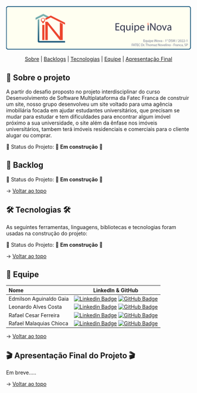 <br id="topo">

<p align="center"> <img src="./banner.png" /></p>

<p align="center">
    <a href="#sobre">Sobre</a>  |  
    <a href="#backlogs">Backlogs</a>  |   
    <a href="#tecnologias">Tecnologias</a>  |  
    <a href="#equipe">Equipe</a>  |  
    <a href="#final">Apresentação Final</a>
</p>

<span id="sobre">

## :bookmark_tabs: Sobre o projeto

A partir do desafio proposto no projeto interdisciplinar do curso Desenvolvimento de Software Multiplataforma da Fatec Franca de construir um site, nosso grupo desenvolveu um site voltado para uma agência imobiliária focada em ajudar estudantes universitários, que precisam se mudar para estudar e tem dificuldades para encontrar algum imóvel próximo a sua universidade, o site além da ênfase nos imóveis universitários, tambem terá imóveis residenciais e comerciais para o cliente alugar ou comprar.

:pushpin: Status do Projeto: 🚧 **Em construção** 🚧

<span id="backlogs">

## :dart: Backlog

:pushpin: Status do Projeto: 🚧 **Em construção** 🚧

→ [Voltar ao topo](#topo)

<span id="tecnologias">

## 🛠️ Tecnologias 🛠️ 

As seguintes ferramentas, linguagens, bibliotecas e tecnologias foram usadas na construção do projeto:

:pushpin: Status do Projeto: 🚧 **Em construção** 🚧

→ [Voltar ao topo](#topo)

<span id="equipe">

## :busts_in_silhouette: Equipe
    
| Nome                    | LinkedIn & GitHub |
| :-----------------------| :---------------------------------------------------------------------------------------------------------------------------------------------------------------------------------------------------------------------------------------------------------------------------: |
| Edmilson Aguinaldo Gaia | [![Linkedin Badge](https://img.shields.io/badge/Linkedin-blue?style=flat-square&logo=Linkedin&logoColor=white)]() [![GitHub Badge](https://img.shields.io/badge/GitHub-111217?style=flat-square&logo=github&logoColor=white)]() |    
| Leonardo Alves Costa    | [![Linkedin Badge](https://img.shields.io/badge/Linkedin-blue?style=flat-square&logo=Linkedin&logoColor=white)]() [![GitHub Badge](https://img.shields.io/badge/GitHub-111217?style=flat-square&logo=github&logoColor=white)](https://github.com/leonardoalvescosta) |    
| Rafael Cesar Ferreira   | [![Linkedin Badge](https://img.shields.io/badge/Linkedin-blue?style=flat-square&logo=Linkedin&logoColor=white)](https://www.linkedin.com/in/rafael-cesar-ferreira-3894b8231/) [![GitHub Badge](https://img.shields.io/badge/GitHub-111217?style=flat-square&logo=github&logoColor=white)](https://github.com/rafaelcf00) |    
| Rafael Malaquias Chioca | [![Linkedin Badge](https://img.shields.io/badge/Linkedin-blue?style=flat-square&logo=Linkedin&logoColor=white)](https://www.linkedin.com/in/rafaelchioca/) [![GitHub Badge](https://img.shields.io/badge/GitHub-111217?style=flat-square&logo=github&logoColor=white)](https://github.com/rafaelchioca) |


→ [Voltar ao topo](#topo)

<span id="final">

## :clapper: Apresentação Final do Projeto :clapper:

Em breve.....
    

→ [Voltar ao topo](#topo)
